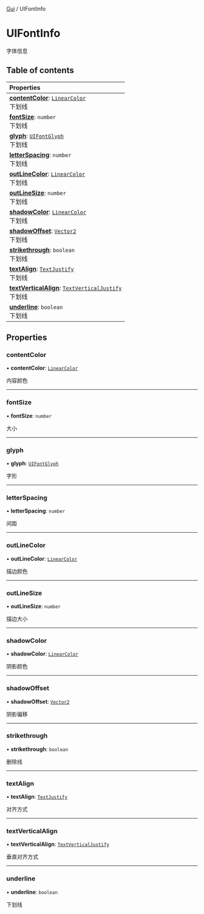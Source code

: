 [Gui](../groups/Gui.Gui.md) / UIFontInfo

# UIFontInfo <Badge type="tip" text="Class" /> <Score text="UIFontInfo" />

字体信息

## Table of contents

| Properties |
| :-----|
| **[contentColor](UI.UIFontInfo.md#contentcolor)**: [`LinearColor`](Type.LinearColor.md) <br> 下划线|
| **[fontSize](UI.UIFontInfo.md#fontsize)**: `number` <br> 下划线|
| **[glyph](UI.UIFontInfo.md#glyph)**: [`UIFontGlyph`](../enums/UI.UIFontGlyph.md) <br> 下划线|
| **[letterSpacing](UI.UIFontInfo.md#letterspacing)**: `number` <br> 下划线|
| **[outLineColor](UI.UIFontInfo.md#outlinecolor)**: [`LinearColor`](Type.LinearColor.md) <br> 下划线|
| **[outLineSize](UI.UIFontInfo.md#outlinesize)**: `number` <br> 下划线|
| **[shadowColor](UI.UIFontInfo.md#shadowcolor)**: [`LinearColor`](Type.LinearColor.md) <br> 下划线|
| **[shadowOffset](UI.UIFontInfo.md#shadowoffset)**: [`Vector2`](Type.Vector2.md) <br> 下划线|
| **[strikethrough](UI.UIFontInfo.md#strikethrough)**: `boolean` <br> 下划线|
| **[textAlign](UI.UIFontInfo.md#textalign)**: [`TextJustify`](../enums/UI.TextJustify.md) <br> 下划线|
| **[textVerticalAlign](UI.UIFontInfo.md#textverticalalign)**: [`TextVerticalJustify`](../enums/UI.TextVerticalJustify.md) <br> 下划线|
| **[underline](UI.UIFontInfo.md#underline)**: `boolean` <br> 下划线|

## Properties

### contentColor <Score text="contentColor" /> 

• **contentColor**: [`LinearColor`](Type.LinearColor.md)

内容颜色

___

### fontSize <Score text="fontSize" /> 

• **fontSize**: `number`

大小

___

### glyph <Score text="glyph" /> 

• **glyph**: [`UIFontGlyph`](../enums/UI.UIFontGlyph.md)

字形

___

### letterSpacing <Score text="letterSpacing" /> 

• **letterSpacing**: `number`

间距

___

### outLineColor <Score text="outLineColor" /> 

• **outLineColor**: [`LinearColor`](Type.LinearColor.md)

描边颜色

___

### outLineSize <Score text="outLineSize" /> 

• **outLineSize**: `number`

描边大小

___

### shadowColor <Score text="shadowColor" /> 

• **shadowColor**: [`LinearColor`](Type.LinearColor.md)

阴影颜色

___

### shadowOffset <Score text="shadowOffset" /> 

• **shadowOffset**: [`Vector2`](Type.Vector2.md)

阴影偏移

___

### strikethrough <Score text="strikethrough" /> 

• **strikethrough**: `boolean`

删除线

___

### textAlign <Score text="textAlign" /> 

• **textAlign**: [`TextJustify`](../enums/UI.TextJustify.md)

对齐方式

___

### textVerticalAlign <Score text="textVerticalAlign" /> 

• **textVerticalAlign**: [`TextVerticalJustify`](../enums/UI.TextVerticalJustify.md)

垂直对齐方式

___

### underline <Score text="underline" /> 

• **underline**: `boolean`

下划线
